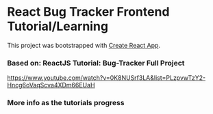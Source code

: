 # React Bug Tracker Frontend Tutorial/Learning

This project was bootstrapped with [Create React App](https://github.com/facebook/create-react-app).

### Based on: ReactJS Tutorial: Bug-Tracker Full Project

https://www.youtube.com/watch?v=0K8NUSrf3LA&list=PLzpvwTzY2-Hncg6oVaqScva4XDm66EUaH

### More info as the tutorials progress
